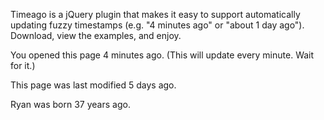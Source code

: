 Timeago is a jQuery plugin that makes it easy to support automatically updating fuzzy timestamps (e.g. \"4 minutes ago\" or \"about 1 day ago\"). Download, view the examples, and enjoy.

You opened this page 4 minutes ago. (This will update every minute. Wait for it.)

This page was last modified 5 days ago.

Ryan was born 37 years ago.
